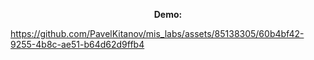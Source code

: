 <p align="center">
  <b>Demo:</b> 
</p>


https://github.com/PavelKitanov/mis_labs/assets/85138305/60b4bf42-9255-4b8c-ae51-b64d62d9ffb4

